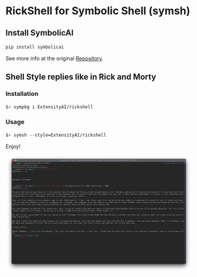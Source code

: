 # RickShell for Symbolic Shell (symsh)

## Install SymbolicAI

```bash
pip install symbolicai
```

See more info at the original [Repository](https://github.com/ExtensityAI/symbolicai).

## Shell Style replies like in Rick and Morty

### Installation

```bash
$> sympkg i ExtensityAI/rickshell
```

### Usage

```bash
$> symsh --style=ExtensityAI/rickshell
```

Enjoy!

![Example](assets/example.png)
